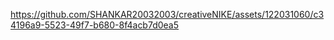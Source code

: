 https://github.com/SHANKAR20032003/creativeNIKE/assets/122031060/c34196a9-5523-49f7-b680-8f4acb7d0ea5
